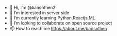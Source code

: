 - 👋 Hi, I’m @bansothen2
- 👀 I’m interested in server side
- 🌱 I’m currently learning Python,Reactjs,ML
- 💞️ I’m looking to collaborate on open source project
- 📫 How to reach me https://about.me/bansothen

<!---
bansothen2/bansothen2 is a ✨ special ✨ repository because its `README.md` (this file) appears on your GitHub profile.
You can click the Preview link to take a look at your changes.
--->
